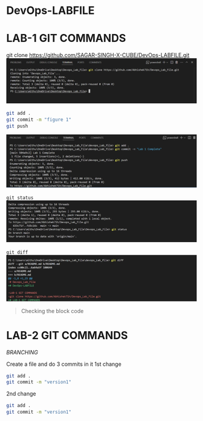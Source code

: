 # DevOps-LABFILE

# LAB-1 GIT COMMANDS

git clone https://github.com/SAGAR-SINGH-X-CUBE/DevOps-LABFILE.git
![clone command](./f1.png)

```bash
git add .
git commit -m "figure 1"
git push
```


![add,push,commit](./f2.png)

`git status`
![status](./f3.png)


`git diff`
![diff](./f4.png)


> Checking the block code 



# LAB-2 GIT COMMANDS
*BRANCHING*


Create a file and do 3 commits in it
1st change
```bash
git add .
git commit -m "version1"
```

2nd change
```bash
git add .
git commit -m "version1"
```